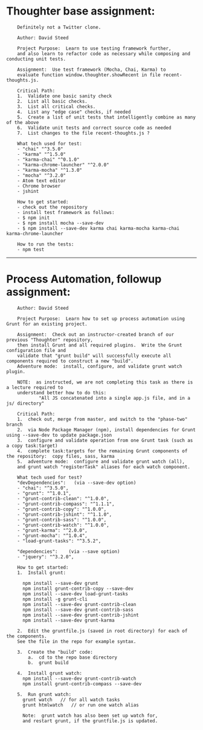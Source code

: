 
# Thoughter base assignment:

        Definitely not a Twitter clone.

        Author: David Steed

        Project Purpose:  Learn to use testing framework further, 
        and also learn to refactor code as necessary while composing and conducting unit tests.

        Assignment:  Use test framework (Mocha, Chai, Karma) to 
        evaluate function window.thoughter.showRecent in file recent-thoughts.js.

        Critical Path:
        1.  Validate one basic sanity check
        2.  List all basic checks. 
        3.  List all critical checks.
        4.  List any "edge case" checks, if needed
        5.  Create a list of unit tests that intelligently combine as many of the above
        6.  Validate unit tests and correct source code as needed
        7.  List changes to the file recent-thoughts.js ?

        What tech used for test:
        - "chai" "^3.5.0"
        - "karma" "^1.5.0"
        - "karma-chai" "^0.1.0"
        - "karma-chrome-launcher" "^2.0.0"
        - "karma-mocha" "^1.3.0"
        - "mocha" "^3.2.0"
        - Atom text editor
        - Chrome browser
        - jshint

        How to get started:
        - check out the repository
        - install test framework as follows:
        - $ npm init
        - $ npm install mocha --save-dev
        - $ npm install --save-dev karma chai karma-mocha karma-chai karma-chrome-launcher

        How to run the tests:
        - npm test


_________

# Process Automation, followup assignment:

        Author: David Steed

        Project Purpose:  Learn how to set up process automation using Grunt for an existing project.

        Assignment:  Check out an instructor-created branch of our previous "Thoughter" repository, 
        then install Grunt and all required plugins.  Write the Grunt configuration file and 
        validate that "grunt build" will successfully execute all components required to construct a new "build".  
        Adventure mode:  install, configure, and validate grunt watch plugin.

        NOTE:  as instructed, we are not completing this task as there is a lecture required to 
        understand better how to do this:
                "All JS concatenated into a single app.js file, and in a js/ directory"

        Critical Path:
        1.  check out, merge from master, and switch to the "phase-two" branch
        2.  via Node Package Manager (npm), install dependencies for Grunt using --save-dev to update package.json
        3.  configure and validate operation from one Grunt task (such as a copy task:target)
        4.  complete task:targets for the remaining Grunt components of the repository:  copy files, sass, karma
        5.  adventure mode:  configure and validate grunt watch (all), 
        and grunt watch "registerTask" aliases for each watch component.

        What tech used for test? 
        "devDependencies":   (via --save-dev option)
        - "chai": "^3.5.0",
        - "grunt": "^1.0.1",
        - "grunt-contrib-clean": "^1.0.0",
        - "grunt-contrib-compass": "^1.1.1",
        - "grunt-contrib-copy": "^1.0.0",
        - "grunt-contrib-jshint": "^1.1.0",
        - "grunt-contrib-sass": "^1.0.0",
        - "grunt-contrib-watch": "^1.0.0",
        - "grunt-karma": "^2.0.0",
        - "grunt-mocha": "^1.0.4",
        - "load-grunt-tasks": "^3.5.2",

        "dependencies":    (via --save option)
        - "jquery": "^3.2.0",

        How to get started:  
        1.  Install grunt:

          npm install --save-dev grunt
          npm install grunt-contrib-copy --save-dev
          npm install --save-dev load-grunt-tasks
          npm install -g grunt-cli
          npm install --save-dev grunt-contrib-clean
          npm install --save-dev grunt-contrib-sass
          npm install --save-dev grunt-contrib-jshint
          npm install --save-dev grunt-karma

        2.  Edit the gruntfile.js (saved in root directory) for each of the components.  
        See the file in the repo for example syntax.

        3.  Create the "build" code:
            a.  cd to the repo base directory
            b.  grunt build

        4.  Install grunt watch:
          npm install --save-dev grunt-contrib-watch
          npm install grunt-contrib-compass --save-dev

        5.  Run grunt watch:
          grunt watch   // for all watch tasks
          grunt htmlwatch   // or run one watch alias

          Note:  grunt watch has also been set up watch for, 
          and restart grunt, if the gruntfile.js is updated.
